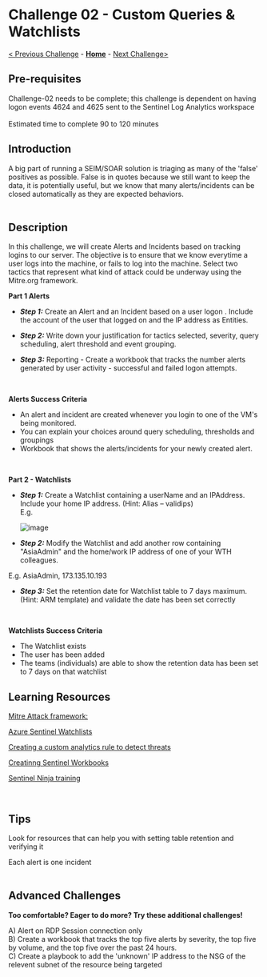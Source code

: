 
# Challenge 02 - Custom Queries & Watchlists

[< Previous Challenge](./Challenge-01.md) - **[Home](../README.md)** - [Next Challenge>](./Challenge-03.md)

## Pre-requisites 

Challenge-02 needs to be complete; this challenge is dependent on having logon events 4624 and 4625 sent to the Sentinel Log Analytics workspace </br></br>
Estimated time to complete 90 to 120 minutes

## Introduction 

A big part of running a SEIM/SOAR solution is triaging as many of the 'false' positives as possible.  False is in quotes because we still want to keep the data, it is potentially useful, but we know that many alerts/incidents can be closed automatically as they are expected behaviors. </br></br>

## Description
In this challenge, we will create Alerts and Incidents based on tracking logins to our server.  The objective is to ensure that we know everytime a user logs into the machine, or fails to log into the machine.  Select two tactics that represent what kind of attack could be underway using the Mitre.org framework.
</br>

**Part 1 Alerts**  </br>

- ***Step 1:*** Create an Alert and an Incident based on a user logon . Include the account of the user that logged on and the IP address as Entities. </br>

- ***Step 2:*** Write down your justification for tactics selected, severity, query scheduling, alert threshold and event grouping. </br>

- ***Step 3:*** Reporting - Create a workbook that tracks the number alerts generated by user activity - successful and failed logon attempts.

</br>

**Alerts Success Criteria**

- An alert and incident are created whenever you login to one of the VM's being monitored.
- You can explain your choices around query scheduling, thresholds and groupings
- Workbook that shows the alerts/incidents for your newly created alert.

</br>

**Part 2 - Watchlists**  </br>

- ***Step 1:*** Create a Watchlist containing a userName and an IPAddress. Include your home IP address.  (Hint:  Alias – validips) </br>
E.g. </br>
          
   ![image](https://user-images.githubusercontent.com/22599225/146422480-ba366474-b9d9-47e3-8b12-4527391ab15c.png)

- ***Step 2:*** Modify the Watchlist and add another row containing "AsiaAdmin" and the home/work IP address of one of your WTH colleagues. </br>

E.g.    AsiaAdmin, 173.135.10.193

- ***Step 3:*** Set the retention date for Watchlist table to 7 days maximum. (Hint: ARM template) and validate the date has been set correctly </br>
 </br>


**Watchlists Success Criteria**

- The Watchlist exists  </br>
- The user has been added </br>
- The teams (individuals) are able to show the retention data has been set to 7 days on that watchlist </br>

## Learning Resources

[Mitre Attack framework:]( https://attack.mitre.org/)

[Azure Sentinel Watchlists]( https://docs.microsoft.com/en-us/azure/sentinel/watchlists)

[Creating a custom analytics rule to detect threats]( https://docs.microsoft.com/en-us/azure/sentinel/detect-threats-custom)

[Creatinng Sentinel Workbooks]( https://techcommunity.microsoft.com/t5/microsoft-sentinel-blog/azure-sentinel-workbooks-101-with-sample-workbook/ba-p/1409216)

[Sentinel Ninja training ](https://techcommunity.microsoft.com/t5/azure-sentinel/the-ninja-training-2021-edition-is-out/ba-p/2027400 )

</br>

## Tips

Look for resources that can help you with setting table retention and verifying it</br>

Each alert is one incident</br>
</br>

## Advanced Challenges 

**Too comfortable?  Eager to do more?  Try these additional challenges!**

A) Alert on RDP Session connection only </br>
B) Create a workbook that tracks the top five alerts by severity, the top five by volume, and the top five over the past 24 hours. </br>
C) Create a playbook to add the 'unknown' IP address to the NSG of the relevent subnet of the resource being targeted </br>
